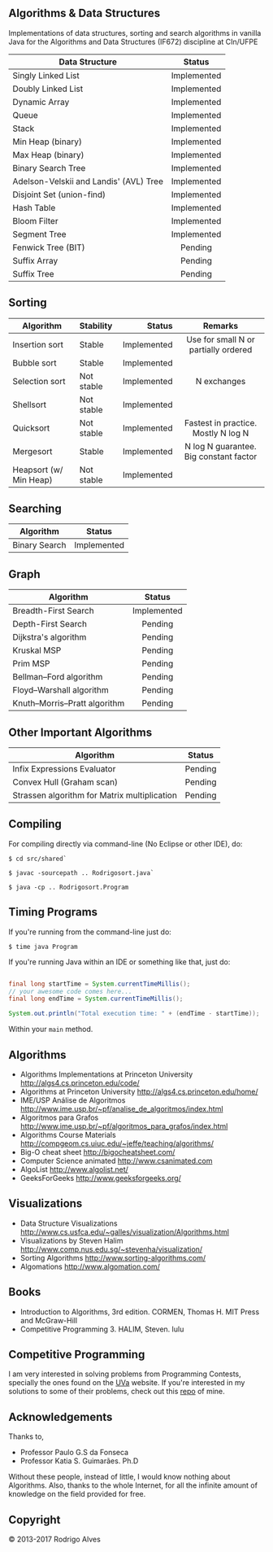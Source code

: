 ## Algorithms & Data Structures

Implementations of data structures, sorting and search algorithms in vanilla Java for the
Algorithms and Data Structures (IF672) discipline at CIn/UFPE

| Data Structure                                                | Status           |
| ------------------------------------------------------------- |:----------------:|
| Singly Linked List                                            | Implemented      |
| Doubly Linked List                                            | Implemented      |
| Dynamic Array                                                 | Implemented      |
| Queue                                                         | Implemented      |
| Stack                                                         | Implemented      |
| Min Heap (binary)                                             | Implemented      |
| Max Heap (binary)                                             | Implemented      |
| Binary Search Tree                                            | Implemented      |
| Adelson-Velskii and Landis' (AVL) Tree                        | Implemented      |
| Disjoint Set (union-find)                                     | Implemented      |
| Hash Table                                                    | Implemented      |
| Bloom Filter                                                  | Implemented      |
| Segment Tree                                                  | Implemented      |
| Fenwick Tree (BIT)                                            | Pending          |
| Suffix Array                                                  | Pending          |
| Suffix Tree                                                   | Pending          |

## Sorting

| Algorithm                | Stability          | Status           | Remarks                                |
| ------------------------ |:------------------ | ----------------:| :-------------------------------------:|
| Insertion sort           | Stable             | Implemented      | Use for small N or partially ordered   |
| Bubble sort              | Stable             | Implemented      |                                        |
| Selection sort           | Not stable         | Implemented      | N exchanges                            |
| Shellsort                | Not stable         | Implemented      |                                        |
| Quicksort                | Not stable         | Implemented      | Fastest in practice. Mostly N log N    |
| Mergesort                | Stable             | Implemented      | N log N guarantee. Big constant factor |
| Heapsort (w/ Min Heap)   | Not stable         | Implemented      |                                        |

## Searching

| Algorithm                            | Status           |
| ------------------------------------ |:----------------:|
| Binary Search                        | Implemented      |

## Graph

| Algorithm                           | Status           |
| ----------------------------------- |:----------------:|
| Breadth-First Search                | Implemented      |
| Depth-First Search                  | Pending          |
| Dijkstra's algorithm                | Pending          |
| Kruskal MSP                         | Pending          |
| Prim MSP                            | Pending          |
| Bellman–Ford algorithm              | Pending          |
| Floyd–Warshall algorithm            | Pending          |
| Knuth–Morris–Pratt algorithm        | Pending          |

## Other Important Algorithms


| Algorithm                                     | Status           |
| ----------------------------------------------|:----------------:|
| Infix Expressions Evaluator                   | Pending          |
| Convex Hull (Graham scan)                     | Pending          |
| Strassen algorithm for Matrix multiplication  | Pending          |

## Compiling

For compiling directly via command-line (No Eclipse or other IDE), do:

```
$ cd src/shared`

$ javac -sourcepath .. Rodrigosort.java`

$ java -cp .. Rodrigosort.Program
```

## Timing Programs

If you're running from the command-line just do:

`$ time java Program`

If you're running Java within an IDE or something like that, just do:

```java

final long startTime = System.currentTimeMillis();
// your awesome code comes here...
final long endTime = System.currentTimeMillis();

System.out.println("Total execution time: " + (endTime - startTime));
```

Within your `main` method.

## Algorithms

* Algorithms Implementations at Princeton University http://algs4.cs.princeton.edu/code/
* Algorithms at Princeton University http://algs4.cs.princeton.edu/home/
* IME/USP Análise de Algoritmos http://www.ime.usp.br/~pf/analise_de_algoritmos/index.html
* Algoritmos para Grafos http://www.ime.usp.br/~pf/algoritmos_para_grafos/index.html
* Algorithms Course Materials http://compgeom.cs.uiuc.edu/~jeffe/teaching/algorithms/
* Big-O cheat sheet http://bigocheatsheet.com/
* Computer Science animated http://www.csanimated.com
* AlgoList http://www.algolist.net/
* GeeksForGeeks http://www.geeksforgeeks.org/

## Visualizations

* Data Structure Visualizations http://www.cs.usfca.edu/~galles/visualization/Algorithms.html
* Visualizations by Steven Halim http://www.comp.nus.edu.sg/~stevenha/visualization/
* Sorting Algorithms http://www.sorting-algorithms.com/
* Algomations http://www.algomation.com/

## Books

* Introduction to Algorithms, 3rd edition. CORMEN, Thomas H. MIT Press and McGraw-Hill
* Competitive Programming 3. HALIM, Steven. lulu

## Competitive Programming

I am very interested in solving problems from Programming Contests, specially the ones found on the [UVa] website. If you're interested in my solutions to some of their problems, check out this [repo] of mine.

## Acknowledgements

Thanks to,

* Professor Paulo G.S da Fonseca
* Professor Katia S. Guimarães. Ph.D

Without these people, instead of little, I would know nothing about Algorithms. Also, thanks to the whole Internet, for all the infinite amount of knowledge on the field provided for free.

## Copyright

© 2013-2017 Rodrigo Alves

[UVa]: http://uva.onlinejudge.org/
[repo]: https://github.com/rodrigoalvesvieira/UVa
